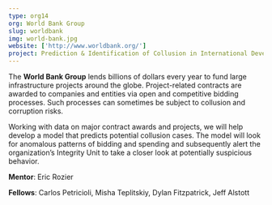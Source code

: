 ```yaml
---
type: org14
org: World Bank Group
slug: worldbank
img: world-bank.jpg
website: ['http://www.worldbank.org/']
project: Prediction & Identification of Collusion in International Development Projects
---
```


The **World Bank Group** lends billions of dollars every year to fund large infrastructure projects around the globe. Project-related contracts are awarded to companies and entities via open and competitive bidding processes. Such processes can sometimes be subject to collusion and corruption risks.

Working with data on major contract awards and projects, we will help develop a model that predicts potential collusion cases. The model will look for anomalous patterns of bidding and spending and subsequently alert the organization’s Integrity Unit to take a closer look at potentially suspicious behavior.

**Mentor**: Eric Rozier

**Fellows**: Carlos Petricioli, Misha Teplitskiy, Dylan Fitzpatrick, Jeff Alstott